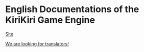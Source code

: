 # English Documentations of the KiriKiri Game Engine

[Site](https://a-rabin.github.io/krkr2doc-en/)

[We are looking for translators!](https://forums.fuwanovel.net/topic/25481-looking-for-translators-for-japanese-game-engine-documentation-and-forming-group-and-eventually-some-fantl/?tab=comments#comment-534785)
